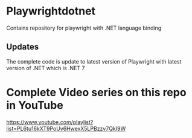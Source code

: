 # Playwrightdotnet
Contains repository for playwright with .NET language binding


## Updates
The complete code is update to latest version of Playwright with latest version of .NET which is .NET 7


# Complete Video series on this repo in YouTube

https://www.youtube.com/playlist?list=PL6tu16kXT9PoUv6HwexX5LPBzzv7QkI9W
